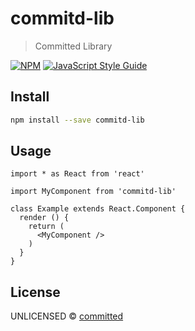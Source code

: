 # commitd-lib

> Committed Library

[![NPM](https://img.shields.io/npm/v/commitd-lib.svg)](https://www.npmjs.com/package/commitd-lib) [![JavaScript Style Guide](https://img.shields.io/badge/code_style-standard-brightgreen.svg)](https://standardjs.com)

## Install

```bash
npm install --save commitd-lib
```

## Usage

```tsx
import * as React from 'react'

import MyComponent from 'commitd-lib'

class Example extends React.Component {
  render () {
    return (
      <MyComponent />
    )
  }
}
```

## License

UNLICENSED © [committed](https://github.com/committed)
